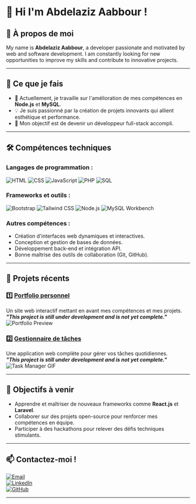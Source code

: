 # 👋   Hi I'm Abdelaziz Aabbour !



## 🙋  À propos de moi

My name is **Abdelaziz Aabbour**, a developer passionate and motivated by web and software development.
I am constantly looking for new opportunities to improve my skills and contribute to innovative projects.

---

## 🚀 Ce que je fais

- 🌱 Actuellement, je travaille sur l'amélioration de mes compétences en **Node.js** et **MySQL**.
- 💡 Je suis passionné par la création de projets innovants qui allient esthétique et performance.
- 🎯 Mon objectif est de devenir un développeur full-stack accompli.

---

## 🛠️ Compétences techniques

### Langages de programmation :
![HTML](https://img.shields.io/badge/-HTML-E34F26?logo=html5&logoColor=white&style=flat)
![CSS](https://img.shields.io/badge/-CSS-1572B6?logo=css3&logoColor=white&style=flat)
![JavaScript](https://img.shields.io/badge/-JavaScript-F7DF1E?logo=javascript&logoColor=black&style=flat)
![PHP](https://img.shields.io/badge/-PHP-777BB4?logo=php&logoColor=white&style=flat)
![SQL](https://img.shields.io/badge/-SQL-003B57?logo=microsoft-sql-server&logoColor=white&style=flat)

### Frameworks et outils :
![Bootstrap](https://img.shields.io/badge/-Bootstrap-7952B3?logo=bootstrap&logoColor=white&style=flat)
![Tailwind CSS](https://img.shields.io/badge/-TailwindCSS-06B6D4?logo=tailwindcss&logoColor=white&style=flat)
![Node.js](https://img.shields.io/badge/-Node.js-339933?logo=node.js&logoColor=white&style=flat)
![MySQL Workbench](https://img.shields.io/badge/-MySQL_Workbench-4479A1?logo=mysql&logoColor=white&style=flat)

### Autres compétences :
- Création d'interfaces web dynamiques et interactives.
- Conception et gestion de bases de données.
- Développement back-end et intégration API.
- Bonne maîtrise des outils de collaboration (Git, GitHub).

---

## 🌟 Projets récents

### 1️⃣ [Portfolio personnel](https://github.com/abdelaziz/portfolio)  
Un site web interactif mettant en avant mes compétences et mes projets.  
***"This project is still under development and is not yet complete."***
![Portfolio Preview](https://user-images.githubusercontent.com/placeholder/portfolio.png) 

### 2️⃣ [Gestionnaire de tâches](https://github.com/abdelaziz/task-manager)  
Une application web complète pour gérer vos tâches quotidiennes.  
***"This project is still under development and is not yet complete."***
![Task Manager GIF](https://user-images.githubusercontent.com/placeholder/task-manager.gif) 

---

## 🎯 Objectifs à venir

- Apprendre et maîtriser de nouveaux frameworks comme **React.js** et **Laravel**.
- Collaborer sur des projets open-source pour renforcer mes compétences en équipe.
- Participer à des hackathons pour relever des défis techniques stimulants.

---

## 📫 Contactez-moi !

[![Email](https://img.shields.io/badge/-Email-D14836?logo=gmail&logoColor=white&style=flat)](mailto:abdelaziz.aabbour@example.com)  
[![LinkedIn](https://img.shields.io/badge/-LinkedIn-0077B5?logo=linkedin&logoColor=white&style=flat)](https://linkedin.com/in/abdelaziz-aabbour)  
[![GitHub](https://img.shields.io/badge/-GitHub-181717?logo=github&logoColor=white&style=flat)](https://github.com/abdelaziz-aabbour)

---



